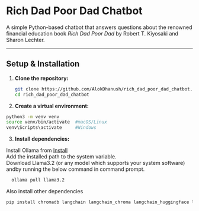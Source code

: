 # Rich Dad Poor Dad Chatbot

A simple Python-based chatbot that answers questions about the renowned financial education book *Rich Dad Poor Dad* by Robert T. Kiyosaki and Sharon Lechter.

---


##  Setup & Installation

1. **Clone the repository:**
   ```bash
   git clone https://github.com/AlokDhanush/rich_dad_poor_dad_chatbot.git
   cd rich_dad_poor_dad_chatbot
   ```

2. **Create a virtual environment:**
```bash
python3 -m venv venv
source venv/bin/activate  #macOS/Linux
venv\Scripts\activate     #Windows
```

3. **Install dependencies:**

Install Ollama from [Install](https://ollama.com/download)<br>
Add the installed path to the system variable.<br>
Download Llama3.2 (or any model which supports your system software) andby running the below command in command prompt.<br>
 ```bash
   ollama pull llama3.2
   ```
Also install other dependencies<br>
```bash
pip install chromadb langchain langchain_chroma langchain_huggingface langchain_ollama langchain_community
```
